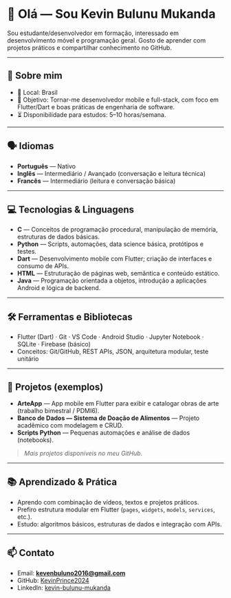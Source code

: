 # 👋 Olá — Sou **Kevin Bulunu Mukanda**

Sou estudante/desenvolvedor em formação, interessado em desenvolvimento móvel e programação geral. 
Gosto de aprender com projetos práticos e compartilhar conhecimento no GitHub.

---

## 🧭 Sobre mim
- 📍 Local: Brasil  
- 🎯 Objetivo: Tornar-me desenvolvedor mobile e full-stack, com foco em Flutter/Dart e boas práticas de engenharia de software.  
- ⏳ Disponibilidade para estudos: 5–10 horas/semana.

---

## 🗣️ Idiomas
- **Português** — Nativo  
- **Inglês** — Intermediário / Avançado (conversação e leitura técnica)  
- **Francês** — Intermediário (leitura e conversação básica)

---

## 💻 Tecnologias & Linguagens
- **C** — Conceitos de programação procedural, manipulação de memória, estruturas de dados básicas.  
- **Python** — Scripts, automações, data science básica, protótipos e testes.  
- **Dart** — Desenvolvimento mobile com Flutter; criação de interfaces e consumo de APIs.  
- **HTML** — Estruturação de páginas web, semântica e conteúdo estático.  
- **Java** — Programação orientada a objetos, introdução a aplicações Android e lógica de backend.

---

## 🛠️ Ferramentas e Bibliotecas
- Flutter (Dart) · Git · VS Code · Android Studio · Jupyter Notebook · SQLite · Firebase (básico)  
- Conceitos: Git/GitHub, REST APIs, JSON, arquitetura modular, teste unitário

---

## 📂 Projetos (exemplos)
- **ArteApp** — App mobile em Flutter para exibir e catalogar obras de arte (trabalho bimestral / PDMI6).  
- **Banco de Dados — Sistema de Doação de Alimentos** — Projeto acadêmico com modelagem e CRUD.  
- **Scripts Python** — Pequenas automações e análise de dados (notebooks).

> _Mais projetos disponíveis no meu GitHub._

---

## 📚 Aprendizado & Prática
- Aprendo com combinação de vídeos, textos e projetos práticos.  
- Prefiro estrutura modular em Flutter (`pages`, `widgets`, `models`, `services`, etc.).  
- Estudo: algoritmos básicos, estruturas de dados e integração com APIs.

---

## 📫 Contato
- Email: **kevenbuluno2016@gmail.com**  
- GitHub: [KevinPrince2024](https://github.com/KevinPrince2024)  
- LinkedIn: [kevin-bulunu-mukanda](https://www.linkedin.com/in/kevin-bulunu-mukanda-49ab89271)

